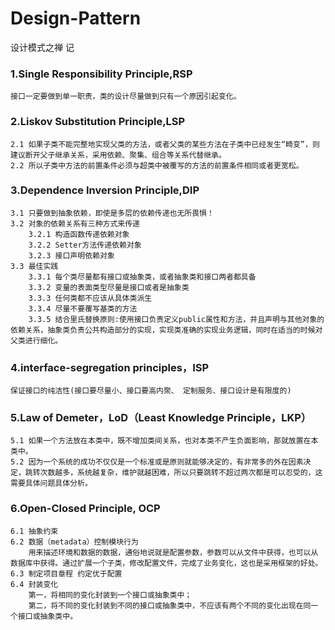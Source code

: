 # Design-Pattern

设计模式之禅 记

### 1.Single Responsibility Principle,RSP
	接口一定要做到单一职责，类的设计尽量做到只有一个原因引起变化。

### 2.Liskov Substitution Principle,LSP
	2.1 如果子类不能完整地实现父类的方法，或者父类的某些方法在子类中已经发生“畸变”，则建议断开父子继承关系，采用依赖、聚集、组合等关系代替继承。
	2.2 所以子类中方法的前置条件必须与超类中被覆写的方法的前置条件相同或者更宽松。

### 3.Dependence Inversion Principle,DIP
	3.1 只要做到抽象依赖，即使是多层的依赖传递也无所畏惧！
	3.2 对象的依赖关系有三种方式来传递
		3.2.1 构造函数传递依赖对象
		3.2.2 Setter方法传递依赖对象
		3.2.3 接口声明依赖对象
	3.3 最佳实践
		3.3.1 每个类尽量都有接口或抽象类，或者抽象类和接口两者都具备
		3.3.2 变量的表面类型尽量是接口或者是抽象类
		3.3.3 任何类都不应该从具体类派生
		3.3.4 尽量不要覆写基类的方法
		3.3.5 结合里氏替换原则:使用接口负责定义public属性和方法，并且声明与其他对象的依赖关系，抽象类负责公共构造部分的实现，实现类准确的实现业务逻辑，同时在适当的时候对父类进行细化。

### 4.interface-segregation principles，ISP
	保证接口的纯洁性(接口要尽量小、接口要高内聚、 定制服务、接口设计是有限度的)

### 5.Law of Demeter，LoD（Least Knowledge Principle，LKP）
	5.1 如果一个方法放在本类中，既不增加类间关系，也对本类不产生负面影响，那就放置在本类中。
	5.2 因为一个系统的成功不仅仅是一个标准或是原则就能够决定的，有非常多的外在因素决定，跳转次数越多，系统越复杂，维护就越困难，所以只要跳转不超过两次都是可以忍受的，这需要具体问题具体分析。

### 6.Open-Closed Principle, OCP
	6.1 抽象约束
	6.2 数据（metadata）控制模块行为
		用来描述环境和数据的数据，通俗地说就是配置参数，参数可以从文件中获得，也可以从数据库中获得。通过扩展一个子类，修改配置文件，完成了业务变化，这也是采用框架的好处。
	6.3 制定项目章程 约定优于配置
	6.4 封装变化
		第一，将相同的变化封装到一个接口或抽象类中；
		第二，将不同的变化封装到不同的接口或抽象类中，不应该有两个不同的变化出现在同一个接口或抽象类中。